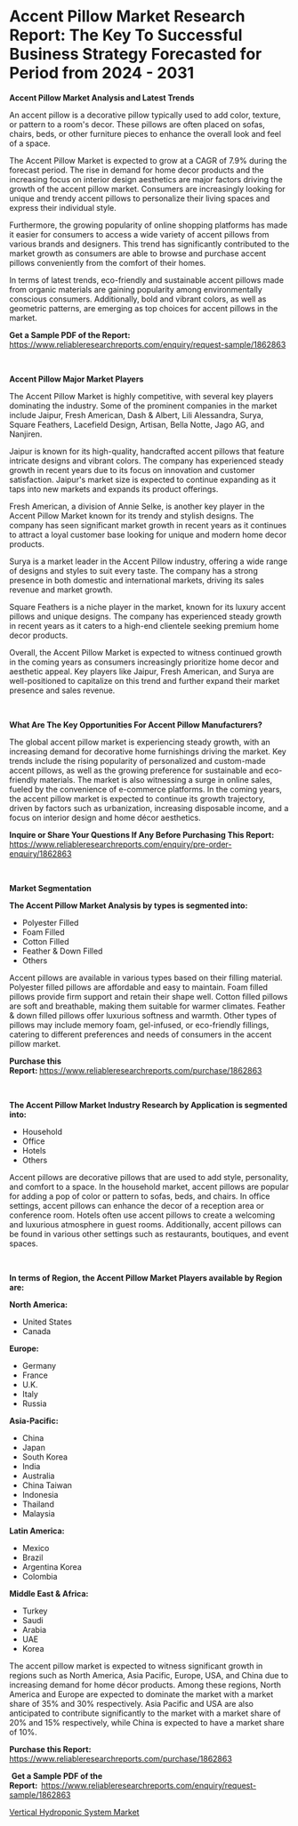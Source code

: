 <p><h1>Accent Pillow Market Research Report: The Key To Successful Business Strategy Forecasted for Period from 2024 - 2031</h1></p><p><strong>Accent Pillow Market Analysis and Latest Trends</strong></p>
<p><p>An accent pillow is a decorative pillow typically used to add color, texture, or pattern to a room's decor. These pillows are often placed on sofas, chairs, beds, or other furniture pieces to enhance the overall look and feel of a space.</p><p>The Accent Pillow Market is expected to grow at a CAGR of 7.9% during the forecast period. The rise in demand for home decor products and the increasing focus on interior design aesthetics are major factors driving the growth of the accent pillow market. Consumers are increasingly looking for unique and trendy accent pillows to personalize their living spaces and express their individual style.</p><p>Furthermore, the growing popularity of online shopping platforms has made it easier for consumers to access a wide variety of accent pillows from various brands and designers. This trend has significantly contributed to the market growth as consumers are able to browse and purchase accent pillows conveniently from the comfort of their homes.</p><p>In terms of latest trends, eco-friendly and sustainable accent pillows made from organic materials are gaining popularity among environmentally conscious consumers. Additionally, bold and vibrant colors, as well as geometric patterns, are emerging as top choices for accent pillows in the market.</p></p>
<p><strong>Get a Sample PDF of the Report:&nbsp;</strong> <a href="https://www.reliableresearchreports.com/enquiry/request-sample/1862863">https://www.reliableresearchreports.com/enquiry/request-sample/1862863</a></p>
<p>&nbsp;</p>
<p><strong>Accent Pillow Major Market Players</strong></p>
<p><p>The Accent Pillow Market is highly competitive, with several key players dominating the industry. Some of the prominent companies in the market include Jaipur, Fresh American, Dash & Albert, Lili Alessandra, Surya, Square Feathers, Lacefield Design, Artisan, Bella Notte, Jago AG, and Nanjiren.</p><p>Jaipur is known for its high-quality, handcrafted accent pillows that feature intricate designs and vibrant colors. The company has experienced steady growth in recent years due to its focus on innovation and customer satisfaction. Jaipur's market size is expected to continue expanding as it taps into new markets and expands its product offerings.</p><p>Fresh American, a division of Annie Selke, is another key player in the Accent Pillow Market known for its trendy and stylish designs. The company has seen significant market growth in recent years as it continues to attract a loyal customer base looking for unique and modern home decor products.</p><p>Surya is a market leader in the Accent Pillow industry, offering a wide range of designs and styles to suit every taste. The company has a strong presence in both domestic and international markets, driving its sales revenue and market growth.</p><p>Square Feathers is a niche player in the market, known for its luxury accent pillows and unique designs. The company has experienced steady growth in recent years as it caters to a high-end clientele seeking premium home decor products.</p><p>Overall, the Accent Pillow Market is expected to witness continued growth in the coming years as consumers increasingly prioritize home decor and aesthetic appeal. Key players like Jaipur, Fresh American, and Surya are well-positioned to capitalize on this trend and further expand their market presence and sales revenue.</p></p>
<p>&nbsp;</p>
<p><strong>What Are The Key Opportunities For Accent Pillow Manufacturers?</strong></p>
<p><p>The global accent pillow market is experiencing steady growth, with an increasing demand for decorative home furnishings driving the market. Key trends include the rising popularity of personalized and custom-made accent pillows, as well as the growing preference for sustainable and eco-friendly materials. The market is also witnessing a surge in online sales, fueled by the convenience of e-commerce platforms. In the coming years, the accent pillow market is expected to continue its growth trajectory, driven by factors such as urbanization, increasing disposable income, and a focus on interior design and home décor aesthetics.</p></p>
<p><strong>Inquire or Share Your Questions If Any Before Purchasing This Report:</strong> <a href="https://www.reliableresearchreports.com/enquiry/pre-order-enquiry/1862863">https://www.reliableresearchreports.com/enquiry/pre-order-enquiry/1862863</a></p>
<p>&nbsp;</p>
<p><strong>Market Segmentation</strong></p>
<p><strong>The Accent Pillow Market Analysis by types is segmented into:</strong></p>
<p><ul><li>Polyester Filled</li><li>Foam Filled</li><li>Cotton Filled</li><li>Feather & Down Filled</li><li>Others</li></ul></p>
<p><p>Accent pillows are available in various types based on their filling material. Polyester filled pillows are affordable and easy to maintain. Foam filled pillows provide firm support and retain their shape well. Cotton filled pillows are soft and breathable, making them suitable for warmer climates. Feather & down filled pillows offer luxurious softness and warmth. Other types of pillows may include memory foam, gel-infused, or eco-friendly fillings, catering to different preferences and needs of consumers in the accent pillow market.</p></p>
<p><strong>Purchase this Report:&nbsp;</strong><a href="https://www.reliableresearchreports.com/purchase/1862863">https://www.reliableresearchreports.com/purchase/1862863</a></p>
<p>&nbsp;</p>
<p><strong>The Accent Pillow Market Industry Research by Application is segmented into:</strong></p>
<p><ul><li>Household</li><li>Office</li><li>Hotels</li><li>Others</li></ul></p>
<p><p>Accent pillows are decorative pillows that are used to add style, personality, and comfort to a space. In the household market, accent pillows are popular for adding a pop of color or pattern to sofas, beds, and chairs. In office settings, accent pillows can enhance the decor of a reception area or conference room. Hotels often use accent pillows to create a welcoming and luxurious atmosphere in guest rooms. Additionally, accent pillows can be found in various other settings such as restaurants, boutiques, and event spaces.</p></p>
<p>&nbsp;</p>
<p><strong>In terms of Region, the Accent Pillow Market Players available by Region are:</strong></p>
<p>
    <p> <strong> North America: </strong>
        <ul>
            <li>United States</li>
            <li>Canada</li>
        </ul>
        </p> 
    <p> <strong> Europe: </strong>
        <ul>
            <li>Germany</li>
            <li>France</li>
            <li>U.K.</li>
            <li>Italy</li>
            <li>Russia</li>
        </ul>
        </p> 
    <p> <strong> Asia-Pacific: </strong>
        <ul>
            <li>China</li>
            <li>Japan</li>
            <li>South Korea</li>
            <li>India</li>
            <li>Australia</li>
            <li>China Taiwan</li>
            <li>Indonesia</li>
            <li>Thailand</li>
            <li>Malaysia</li>
        </ul>
        </p> 
    <p> <strong> Latin America: </strong>
        <ul>
            <li>Mexico</li>
            <li>Brazil</li>
            <li>Argentina Korea</li>
            <li>Colombia</li>
        </ul>
        </p> 
    <p> <strong> Middle East & Africa: </strong>
        <ul>
            <li>Turkey</li>
            <li>Saudi</li>
            <li>Arabia</li>
            <li>UAE</li>
            <li>Korea</li>
        </ul>
    </p>
    </p>
<p><p>The accent pillow market is expected to witness significant growth in regions such as North America, Asia Pacific, Europe, USA, and China due to increasing demand for home décor products. Among these regions, North America and Europe are expected to dominate the market with a market share of 35% and 30% respectively. Asia Pacific and USA are also anticipated to contribute significantly to the market with a market share of 20% and 15% respectively, while China is expected to have a market share of 10%.</p></p>
<p><strong>Purchase this Report: </strong><a href="https://www.reliableresearchreports.com/purchase/1862863">https://www.reliableresearchreports.com/purchase/1862863</a></p>
<p>&nbsp;<strong>Get a Sample PDF of the Report:&nbsp;&nbsp;</strong><a href="https://www.reliableresearchreports.com/enquiry/request-sample/1862863">https://www.reliableresearchreports.com/enquiry/request-sample/1862863</a></p>
<p><strong></strong></p>
<p><p><a href="https://skillful-vermicelli-b89.notion.site/Global-Vertical-Hydroponic-System-Market-by-Types-Applications-and-Major-Players-with-Regional-Gr-95980ca9124947dc90a9f8cd5e038143">Vertical Hydroponic System Market</a></p></p>